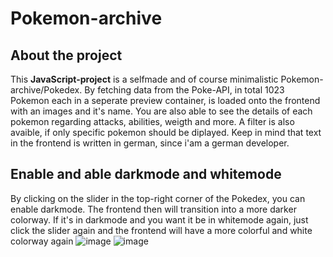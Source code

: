 # Pokemon-archive
## About the project
This **JavaScript-project** is a selfmade and of course minimalistic Pokemon-archive/Pokedex. By fetching data from the Poke-API, in total 1023 Pokemon each in a seperate preview container, is loaded onto the frontend with an images and it's name. 
You are also able to see the details of each pokemon regarding attacks, abilities, weigth and more. A filter is also avaible, if only specific pokemon should be diplayed. Keep in mind that text in the frontend is written in german, since i'am a german developer.

## Enable and able darkmode and whitemode
By clicking on the slider in the top-right corner of the Pokedex, you can enable darkmode. The frontend then will transition into a more darker colorway. If it's in darkmode and you want it be in whitemode again, just click the slider again and the frontend will have a more colorful and white colorway again
![image](https://github.com/LouisLohmer/Pokemon-archive/assets/126259607/163cc66b-5b39-411f-8832-3d558d73ed01)
![image](https://github.com/LouisLohmer/Pokemon-archive/assets/126259607/eef143f1-3235-47a8-8e46-814aa64c28aa)


